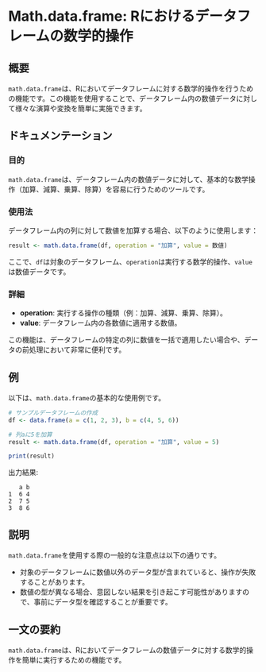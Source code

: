 <!--
Meta Description: # Math.data.frame: Rにおけるデータフレームの数学的操作 ## 概要 `math.data.frame`は、Rにおいてデータフレームに対する数学的操作を行うための機能です。この機能を使用することで、データフレーム内の数値データに対して様々な演算や変換を簡単に実施できます。 ## ド...
Meta Keywords: data, frame, math, operation, value
-->

# Math.data.frame: Rにおけるデータフレームの数学的操作

## 概要
`math.data.frame`は、Rにおいてデータフレームに対する数学的操作を行うための機能です。この機能を使用することで、データフレーム内の数値データに対して様々な演算や変換を簡単に実施できます。

## ドキュメンテーション
### 目的
`math.data.frame`は、データフレーム内の数値データに対して、基本的な数学操作（加算、減算、乗算、除算）を容易に行うためのツールです。

### 使用法
データフレーム内の列に対して数値を加算する場合、以下のように使用します：

```R
result <- math.data.frame(df, operation = "加算", value = 数値)
```

ここで、`df`は対象のデータフレーム、`operation`は実行する数学的操作、`value`は数値データです。

### 詳細
- **operation**: 実行する操作の種類（例：加算、減算、乗算、除算）。
- **value**: データフレーム内の各数値に適用する数値。

この機能は、データフレームの特定の列に数値を一括で適用したい場合や、データの前処理において非常に便利です。

## 例
以下は、`math.data.frame`の基本的な使用例です。

```R
# サンプルデータフレームの作成
df <- data.frame(a = c(1, 2, 3), b = c(4, 5, 6))

# 列aに5を加算
result <- math.data.frame(df, operation = "加算", value = 5)

print(result)
```
出力結果:
```
   a b
1  6 4
2  7 5
3  8 6
```

## 説明
`math.data.frame`を使用する際の一般的な注意点は以下の通りです。

- 対象のデータフレームに数値以外のデータ型が含まれていると、操作が失敗することがあります。
- 数値の型が異なる場合、意図しない結果を引き起こす可能性がありますので、事前にデータ型を確認することが重要です。

## 一文の要約
`math.data.frame`は、Rにおいてデータフレームの数値データに対する数学的操作を簡単に実行するための機能です。